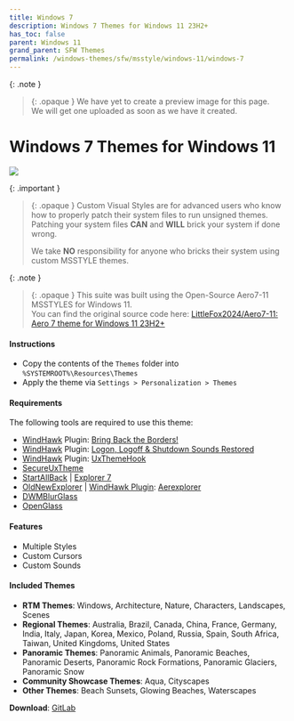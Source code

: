 ```yaml
---
title: Windows 7
description: Windows 7 Themes for Windows 11 23H2+
has_toc: false
parent: Windows 11
grand_parent: SFW Themes
permalink: /windows-themes/sfw/msstyle/windows-11/windows-7
---
```


{: .note }
> {: .opaque }
> We have yet to create a preview image for this page.  
> We will get one uploaded as soon as we have it created.

Windows 7 Themes for Windows 11
===============================

![][Preview]

{: .important }
> {: .opaque }
> Custom Visual Styles are for advanced users who know how to properly patch their system files to run unsigned themes. 
> Patching your system files **CAN** and **WILL** brick your system if done wrong.
>
> We take **NO** responsibility for anyone who bricks their system using custom MSSTYLE themes.

{: .note }
> {: .opaque }
> This suite was built using the Open-Source Aero7-11 MSSTYLES for Windows 11.  
> You can find the original source code here: [LittleFox2024/Aero7-11: Aero 7 theme for Windows 11 23H2+][Original]

#### Instructions

*   Copy the contents of the `Themes` folder into `%SYSTEMROOT%\Resources\Themes`
*   Apply the theme via `Settings > Personalization > Themes`

#### Requirements
The following tools are required to use this theme:

*   [WindHawk][WindHawk] Plugin: [Bring Back the Borders!][BringBackTheBorders]
*   [WindHawk][WindHawk] Plugin: [Logon, Logoff & Shutdown Sounds Restored][SoundsRestored]
*   [WindHawk][WindHawk] Plugin: [UxThemeHook][UxThemeHook]
*   [SecureUxTheme][SecureUXTheme]
*   [StartAllBack][StartAllBack] | [Explorer 7][Explorer7]
*   [OldNewExplorer][OldNewExplorer] | [WindHawk Plugin][WindHawk]: [Aerexplorer][AerExplorer]
*   [DWMBlurGlass][DWMBlurGlass]
*   [OpenGlass][OpenGlass]

#### Features

*   Multiple Styles
*   Custom Cursors
*   Custom Sounds

#### Included Themes

*   **RTM Themes**: Windows, Architecture, Nature, Characters, Landscapes, Scenes
*   **Regional Themes**: Australia, Brazil, Canada, China, France, Germany, India, Italy, Japan, Korea, Mexico, Poland, Russia, Spain, South Africa, Taiwan, United Kingdoms, United States
*   **Panoramic Themes**: Panoramic Animals, Panoramic Beaches, Panoramic Deserts, Panoramic Rock Formations, Panoramic Glaciers, Panoramic Snow
*   **Community Showcase Themes**: Aqua, Cityscapes
*   **Other Themes**: Beach Sunsets, Glowing Beaches, Waterscapes
  
  
**Download**: [GitLab][GitLab]

<!-- ///////////////////////////////////////////////////////////////////////////////////////////////////////////////////////////////////////////////////// -->

[Preview]: /assets/images/themes/

[WindHawk]: https://windhawk.net/
[BringBackTheBorders]: https://windhawk.net/mods/w11-dwm-fix/
[SoundsRestored]: https://windhawk.net/mods/logon-logoff-shutdown-sounds
[ResourceRedirect]: https://windhawk.net/mods/icon-resource-redirect
[AerExplorer]: https://windhawk.net/mods/aerexplorer
[UxThemeHook]: https://windhawk.net/mods/uxtheme-hook
[SecureUxTheme]: https://github.com/namazso/SecureUxTheme
[OldNewExplorer]: https://msfn.org/board/topic/170375-oldnewexplorer-119/
[DWMBlurGlass]: https://github.com/Maplespe/DWMBlurGlass
[OpenGlass]: https://virtualcustoms.net/showthread.php/88998-OpenGlass-Installer-22H2
[StartAllBack]: https://www.startallback.com/
[Explorer7]: https://winclassic.net/thread/2588/explorer7-windows-explorer-10-11

[Original]: https://github.com/LittleFox2024/Aero7-11

[GitLab]: https://gitlab.com/the-back-room/Themes/-/tree/main/MSSTYLE/SFW/Windows-11/Windows-7-for-Windows-11

<!-- ///////////////////////////////////////////////////////////////////////////////////////////////////////////////////////////////////////////////////// -->
